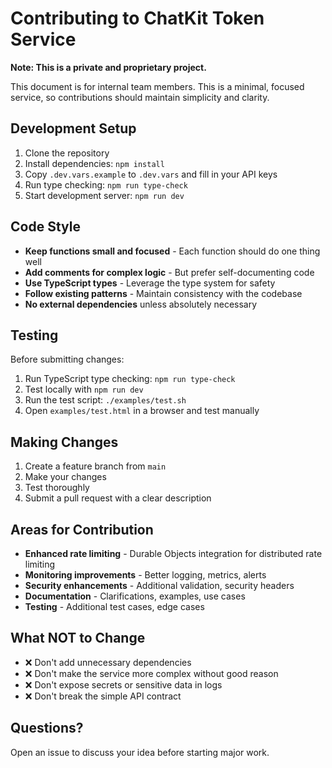 # Contributing to ChatKit Token Service

**Note: This is a private and proprietary project.** 

This document is for internal team members. This is a minimal, focused service, so contributions should maintain simplicity and clarity.

## Development Setup

1. Clone the repository
2. Install dependencies: `npm install`
3. Copy `.dev.vars.example` to `.dev.vars` and fill in your API keys
4. Run type checking: `npm run type-check`
5. Start development server: `npm run dev`

## Code Style

- **Keep functions small and focused** - Each function should do one thing well
- **Add comments for complex logic** - But prefer self-documenting code
- **Use TypeScript types** - Leverage the type system for safety
- **Follow existing patterns** - Maintain consistency with the codebase
- **No external dependencies** unless absolutely necessary

## Testing

Before submitting changes:

1. Run TypeScript type checking: `npm run type-check`
2. Test locally with `npm run dev`
3. Run the test script: `./examples/test.sh`
4. Open `examples/test.html` in a browser and test manually

## Making Changes

1. Create a feature branch from `main`
2. Make your changes
3. Test thoroughly
4. Submit a pull request with a clear description

## Areas for Contribution

- **Enhanced rate limiting** - Durable Objects integration for distributed rate limiting
- **Monitoring improvements** - Better logging, metrics, alerts
- **Security enhancements** - Additional validation, security headers
- **Documentation** - Clarifications, examples, use cases
- **Testing** - Additional test cases, edge cases

## What NOT to Change

- ❌ Don't add unnecessary dependencies
- ❌ Don't make the service more complex without good reason
- ❌ Don't expose secrets or sensitive data in logs
- ❌ Don't break the simple API contract

## Questions?

Open an issue to discuss your idea before starting major work.
